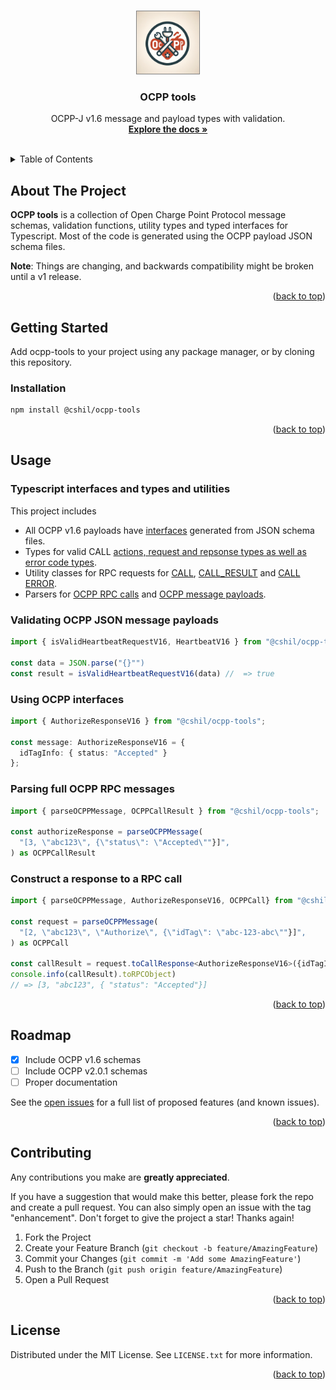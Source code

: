 <a name="readme-top"></a>

<!-- PROJECT LOGO -->
<br />
<div align="center">

  <img src="https://raw.githubusercontent.com/connected-hil/ocpp-tools/main/images/logo.webp" width=100 style="border: 1px solid grey"/>

  <h3 align="center">OCPP tools</h3>

  <p align="center">
    OCPP-J v1.6 message and payload types with validation.
    <br />
    <a href="docs/index.html"><strong>Explore the docs »</strong></a>
    <br />
    <br />
</div>

<!-- TABLE OF CONTENTS -->
<details>
  <summary>Table of Contents</summary>
  <ol>
    <li>
      <a href="#about-the-project">About The Project</a>
    </li>
    <li>
      <a href="#getting-started">Getting Started</a>
      <ul>
        <li><a href="#prerequisites">Prerequisites</a></li>
        <li><a href="#installation">Installation</a></li>
      </ul>
    </li>
    <li>
      <a href="#usage">Usage</a>
      <ul>
        <li><a href="#validating-ocpp-json-messages">Validating OCPP JSON messages</a></li>
        <li><a href="#using-ocpp-interfaces">Using OCPP interfaces</a></li>
      </ul>
    </li>
    <li><a href="#roadmap">Roadmap</a></li>
    <li><a href="#license">License</a></li>
  </ol>
</details>

<!-- ABOUT THE PROJECT -->

## About The Project

**OCPP tools** is a collection of Open Charge Point Protocol message schemas, validation functions, utility types and typed interfaces for Typescript. Most of the code is generated using the OCPP payload JSON schema files.

**Note**: Things are changing, and backwards compatibility might be broken until a v1 release.

<p align="right">(<a href="#readme-top">back to top</a>)</p>

## Getting Started

Add ocpp-tools to your project using any package manager, or by cloning this repository.

### Installation

```sh
npm install @cshil/ocpp-tools
```

<p align="right">(<a href="#readme-top">back to top</a>)</p>

<!-- USAGE EXAMPLES -->

## Usage

### Typescript interfaces and types and utilities

This project includes

- All OCPP v1.6 payloads have [interfaces](src/generated/v16/types) generated from JSON schema files.
- Types for valid CALL [actions, request and repsonse types as well as error code types](src/generated/v16/types/index.ts).
- Utility classes for RPC requests for [CALL](src/message/ocpp-call.ts), [CALL_RESULT](src/message/ocpp-call-result.ts) and [CALL ERROR](src/message/ocpp-call-error.ts).
- Parsers for [OCPP RPC calls](src/validation/index.ts) and [OCPP message payloads](src/generated/v16/validators.ts).

### Validating OCPP JSON message payloads

```typescript
import { isValidHeartbeatRequestV16, HeartbeatV16 } from "@cshil/ocpp-tools";

const data = JSON.parse("{}"")
const result = isValidHeartbeatRequestV16(data) //  => true

```

### Using OCPP interfaces

```typescript
import { AuthorizeResponseV16 } from "@cshil/ocpp-tools";

const message: AuthorizeResponseV16 = {
  idTagInfo: { status: "Accepted" }
};
```

### Parsing full OCPP RPC messages

```typescript
import { parseOCPPMessage, OCPPCallResult } from "@cshil/ocpp-tools";

const authorizeResponse = parseOCPPMessage(
  "[3, \"abc123\", {\"status\": \"Accepted\""}]",
) as OCPPCallResult
```

### Construct a response to a RPC call

```typescript
import { parseOCPPMessage, AuthorizeResponseV16, OCPPCall} from "@cshil/ocpp-tools";

const request = parseOCPPMessage(
  "[2, \"abc123\", \"Authorize\", {\"idTag\": \"abc-123-abc\""}]",
) as OCPPCall

const callResult = request.toCallResponse<AuthorizeResponseV16>({idTagInfo: { status: "Accepted"}})
console.info(callResult).toRPCObject)
// => [3, "abc123", { "status": "Accepted"}]

```

<p align="right">(<a href="#readme-top">back to top</a>)</p>

<!-- ROADMAP -->

## Roadmap

- [x] Include OCPP v1.6 schemas
- [ ] Include OCPP v2.0.1 schemas
- [ ] Proper documentation

See the [open issues](https://github.com/connected-hil/ocpp-tools/issues) for a full list of proposed features (and known issues).

<p align="right">(<a href="#readme-top">back to top</a>)</p>

<!-- CONTRIBUTING -->

## Contributing

Any contributions you make are **greatly appreciated**.

If you have a suggestion that would make this better, please fork the repo and create a pull request. You can also simply open an issue with the tag "enhancement".
Don't forget to give the project a star! Thanks again!

1. Fork the Project
2. Create your Feature Branch (`git checkout -b feature/AmazingFeature`)
3. Commit your Changes (`git commit -m 'Add some AmazingFeature'`)
4. Push to the Branch (`git push origin feature/AmazingFeature`)
5. Open a Pull Request

<p align="right">(<a href="#readme-top">back to top</a>)</p>

<!-- LICENSE -->

## License

Distributed under the MIT License. See `LICENSE.txt` for more information.

<p align="right">(<a href="#readme-top">back to top</a>)</p>

[logo]: https://raw.githubusercontent.com/connected-hil/ocpp-tools/main/images/logo.webp
[logo-url]: https://github.com/connected-hil/ocpp-tools/
